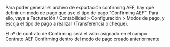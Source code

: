Para poder generar el archivo de exportación confirming AEF, hay que
definir un modo de pago que use el tipo de pago "Confirming AEF". Para
ello, vaya a Facturación / Contabilidad \> Configuración \> Modos de
pago, y escoja el tipo de pago a realizar (Transferencia o cheque).

El nº de contrato de Confirming será el valor asignado en el campo
Contrato AEF Confirming dentro del modo de pago creado anteriormente
